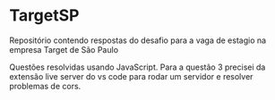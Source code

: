 # TargetSP
Repositório contendo respostas do desafio para a vaga de estagio na empresa Target de São Paulo

Questões resolvidas usando JavaScript.
Para a questão 3 precisei da extensão live server do vs code para rodar um servidor e resolver problemas de cors.
